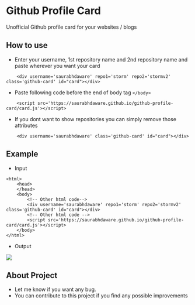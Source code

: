 # Github Profile Card
Unofficial Github profile card for your websites / blogs

## How to use

- Enter your username, 1st repository name and 2nd repository name and paste wherever you want your card
```
    <div username='saurabhdaware' repo1='storm' repo2='stormv2' class='github-card' id="card"></div>
```

- Paste following code before the end of body tag `</body>`

```
    <script src='https://saurabhdaware.github.io/github-profile-card/card.js'></script>
```

- If you dont want to show repositories you can simply remove those attributes
```
    <div username='saurabhdaware' class='github-card' id="card"></div>

```


## Example
- Input

```
<html>
    <head>
    </head>
    <body>
        <!-- Other html code-->
        <div username='saurabhdaware' repo1='storm' repo2='stormv2' class='github-card' id="card"></div>
        <!-- Other html code -->
        <script src='https://saurabhdaware.github.io/github-profile-card/card.js'></script>
    </body>
</html>
```

- Output

![](https://raw.githubusercontent.com/saurabhdaware/github-profile-card/master/example.png)


## About Project
- Let me know if you want any bug.
- You can contribute to this project if you find any possible improvements